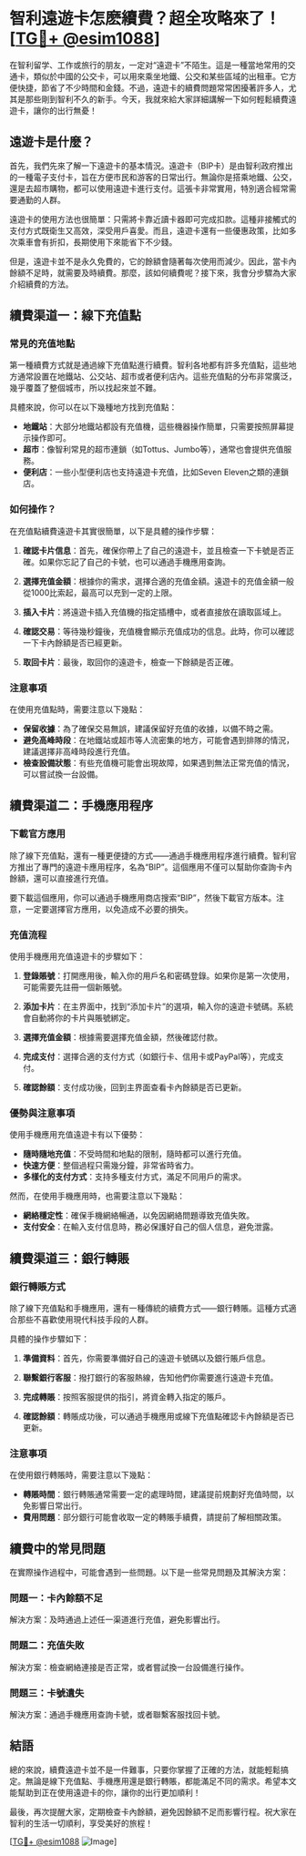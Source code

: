# 智利遠遊卡怎麽續費？超全攻略來了！[[TG💪+ @esim1088](https://t.me/s/esim1088)]

在智利留学、工作或旅行的朋友，一定对“遠遊卡”不陌生。這是一種當地常用的交通卡，類似於中國的公交卡，可以用來乘坐地鐵、公交和某些區域的出租車。它方便快捷，節省了不少時間和金錢。不過，遠遊卡的續費問題常常困擾著許多人，尤其是那些剛到智利不久的新手。今天，我就來給大家詳細講解一下如何輕鬆續費遠遊卡，讓你的出行無憂！

## 遠遊卡是什麼？

首先，我們先來了解一下遠遊卡的基本情況。遠遊卡（BIP卡）是由智利政府推出的一種電子支付卡，旨在方便市民和游客的日常出行。無論你是搭乘地鐵、公交，還是去超市購物，都可以使用遠遊卡進行支付。這張卡非常實用，特別適合經常需要通勤的人群。

遠遊卡的使用方法也很簡單：只需將卡靠近讀卡器即可完成扣款。這種非接觸式的支付方式既衛生又高效，深受用戶喜愛。而且，遠遊卡還有一些優惠政策，比如多次乘車會有折扣，長期使用下來能省下不少錢。

但是，遠遊卡並不是永久免費的，它的餘額會隨著每次使用而減少。因此，當卡內餘額不足時，就需要及時續費。那麼，該如何續費呢？接下來，我會分步驟為大家介紹續費的方法。

## 續費渠道一：線下充值點

### 常見的充值地點

第一種續費方式就是通過線下充值點進行續費。智利各地都有許多充值點，這些地方通常設置在地鐵站、公交站、超市或者便利店內。這些充值點的分布非常廣泛，幾乎覆蓋了整個城市，所以找起來並不難。

具體來說，你可以在以下幾種地方找到充值點：

- **地鐵站**：大部分地鐵站都設有充值機，這些機器操作簡單，只需要按照屏幕提示操作即可。
- **超市**：像智利常見的超市連鎖（如Tottus、Jumbo等），通常也會提供充值服務。
- **便利店**：一些小型便利店也支持遠遊卡充值，比如Seven Eleven之類的連鎖店。

### 如何操作？

在充值點續費遠遊卡其實很簡單，以下是具體的操作步驟：

1. **確認卡片信息**：首先，確保你帶上了自己的遠遊卡，並且檢查一下卡號是否正確。如果你忘記了自己的卡號，也可以通過手機應用查詢。
   
2. **選擇充值金額**：根據你的需求，選擇合適的充值金額。遠遊卡的充值金額一般從1000比索起，最高可以充到一定的上限。

3. **插入卡片**：將遠遊卡插入充值機的指定插槽中，或者直接放在讀取區域上。

4. **確認交易**：等待幾秒鐘後，充值機會顯示充值成功的信息。此時，你可以確認一下卡內餘額是否已經更新。

5. **取回卡片**：最後，取回你的遠遊卡，檢查一下餘額是否正確。

### 注意事項

在使用充值點時，需要注意以下幾點：

- **保留收據**：為了確保交易無誤，建議保留好充值的收據，以備不時之需。
- **避免高峰時段**：在地鐵站或超市等人流密集的地方，可能會遇到排隊的情況，建議選擇非高峰時段進行充值。
- **檢查設備狀態**：有些充值機可能會出現故障，如果遇到無法正常充值的情況，可以嘗試換一台設備。

## 續費渠道二：手機應用程序

### 下載官方應用

除了線下充值點，還有一種更便捷的方式——通過手機應用程序進行續費。智利官方推出了專門的遠遊卡應用程序，名為“BIP”。這個應用不僅可以幫助你查詢卡內餘額，還可以直接進行充值。

要下載這個應用，你可以通過手機應用商店搜索“BIP”，然後下載官方版本。注意，一定要選擇官方應用，以免造成不必要的損失。

### 充值流程

使用手機應用充值遠遊卡的步驟如下：

1. **登錄賬號**：打開應用後，輸入你的用戶名和密碼登錄。如果你是第一次使用，可能需要先註冊一個新賬號。

2. **添加卡片**：在主界面中，找到“添加卡片”的選項，輸入你的遠遊卡號碼。系統會自動將你的卡片與賬號綁定。

3. **選擇充值金額**：根據需要選擇充值金額，然後確認付款。

4. **完成支付**：選擇合適的支付方式（如銀行卡、信用卡或PayPal等），完成支付。

5. **確認餘額**：支付成功後，回到主界面查看卡內餘額是否已更新。

### 優勢與注意事項

使用手機應用充值遠遊卡有以下優勢：

- **隨時隨地充值**：不受時間和地點的限制，隨時都可以進行充值。
- **快速方便**：整個過程只需幾分鐘，非常省時省力。
- **多樣化的支付方式**：支持多種支付方式，滿足不同用戶的需求。

然而，在使用手機應用時，也需要注意以下幾點：

- **網絡穩定性**：確保手機網絡暢通，以免因網絡問題導致充值失敗。
- **支付安全**：在輸入支付信息時，務必保護好自己的個人信息，避免泄露。

## 續費渠道三：銀行轉賬

### 銀行轉賬方式

除了線下充值點和手機應用，還有一種傳統的續費方式——銀行轉賬。這種方式適合那些不喜歡使用現代科技手段的人群。

具體的操作步驟如下：

1. **準備資料**：首先，你需要準備好自己的遠遊卡號碼以及銀行賬戶信息。

2. **聯繫銀行客服**：撥打銀行的客服熱線，告知他們你需要進行遠遊卡充值。

3. **完成轉賬**：按照客服提供的指引，將資金轉入指定的賬戶。

4. **確認餘額**：轉賬成功後，可以通過手機應用或線下充值點確認卡內餘額是否已更新。

### 注意事項

在使用銀行轉賬時，需要注意以下幾點：

- **轉賬時間**：銀行轉賬通常需要一定的處理時間，建議提前規劃好充值時間，以免影響日常出行。
- **費用問題**：部分銀行可能會收取一定的轉賬手續費，請提前了解相關政策。

## 續費中的常見問題

在實際操作過程中，可能會遇到一些問題。以下是一些常見問題及其解決方案：

### 問題一：卡內餘額不足

解決方案：及時通過上述任一渠道進行充值，避免影響出行。

### 問題二：充值失敗

解決方案：檢查網絡連接是否正常，或者嘗試換一台設備進行操作。

### 問題三：卡號遺失

解決方案：通過手機應用查詢卡號，或者聯繫客服找回卡號。

## 結語

總的來說，續費遠遊卡並不是一件難事，只要你掌握了正確的方法，就能輕鬆搞定。無論是線下充值點、手機應用還是銀行轉賬，都能滿足不同的需求。希望本文能幫助到正在使用遠遊卡的你，讓你的出行更加順利！

最後，再次提醒大家，定期檢查卡內餘額，避免因餘額不足而影響行程。祝大家在智利的生活一切順利，享受美好的旅程！

[[TG💪+ @esim1088](https://t.me/s/esim1088) ![Image](https://i.postimg.cc/4NQfJmqS/Snipaste-2025-05-13-00-14-12.png)]